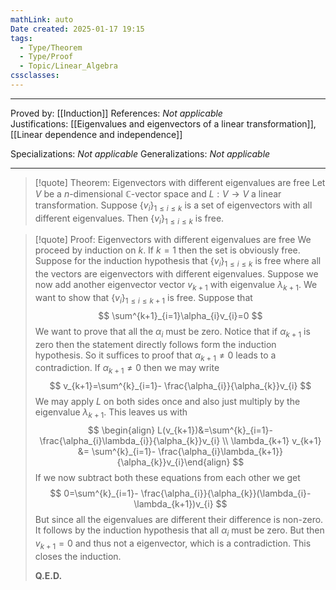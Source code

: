```yaml
---
mathLink: auto
Date created: 2025-01-17 19:15
tags:
  - Type/Theorem
  - Type/Proof
  - Topic/Linear_Algebra
cssclasses:
---
```

---  

Proved by: [[Induction]]
References: _Not applicable_
Justifications: [[Eigenvalues and eigenvectors of a linear transformation]], [[Linear dependence and independence]]

Specializations: _Not applicable_
Generalizations: _Not applicable_

---

> [!quote] Theorem: Eigenvectors with different eigenvalues are free
> Let $V$ be a $n$-dimensional $\mathbb{C}$-vector space and $L:V\to V$ a linear transformation. Suppose $\{ v_{i} \}_{1\leq i\leq k}$ is a set of eigenvectors with all different eigenvalues. Then $\{ v_{i} \}_{1\leq i\leq k}$ is free.

>[!quote] Proof: Eigenvectors with different eigenvalues are free
>We proceed by induction on $k$. If $k=1$ then the set is obviously free. Suppose for the induction hypothesis that $\{ v_{i} \}_{1\leq i\leq k}$ is free where all the vectors are eigenvectors with different eigenvalues. Suppose we now add another eigenvector vector $v_{k+1}$ with eigenvalue $\lambda_{k+1}$. We want to show that $\{ v_{i} \}_{1\leq i\leq k+1}$ is free. Suppose that $$ \sum^{k+1}_{i=1}\alpha_{i}v_{i}=0 $$We want to prove that all the $\alpha_{i}$ must be zero. Notice that if $\alpha_{k+1}$ is zero then the statement directly follows form the induction hypothesis. So it suffices to proof that $\alpha_{k+1}\neq 0$ leads to a contradiction. If $\alpha_{k+1}\neq 0$ then we may write $$ v_{k+1}=\sum^{k}_{i=1}- \frac{\alpha_{i}}{\alpha_{k}}v_{i} $$We may apply $L$ on both sides once and also just multiply by the eigenvalue $\lambda_{k+1}$. This leaves us with $$ \begin{align} L(v_{k+1})&=\sum^{k}_{i=1}- \frac{\alpha_{i}\lambda_{i}}{\alpha_{k}}v_{i} \\   \lambda_{k+1} v_{k+1}  &= \sum^{k}_{i=1}- \frac{\alpha_{i}\lambda_{k+1}}{\alpha_{k}}v_{i}\end{align} $$If we now subtract both these equations from each other we get $$ 0=\sum^{k}_{i=1}- \frac{\alpha_{i}}{\alpha_{k}}(\lambda_{i}-\lambda_{k+1})v_{i} $$But since all the eigenvalues are different their difference is non-zero. It follows by the induction hypothesis that all $\alpha_{i}$ must be zero. But then $v_{k+1}=0$ and thus not a eigenvector, which is a contradiction. This closes the induction.
>
>**Q.E.D.**

